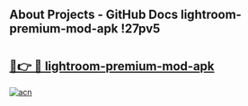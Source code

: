 ## About Projects - GitHub Docs lightroom-premium-mod-apk !27pv5

# <h2><a href="https://andorid.site?title=lightroom-premium-mod-apk&ref=14PRO">🔗👉 🔴 lightroom-premium-mod-apk</a></h2>

[![acn](https://github.com/user-attachments/assets/0f9c940e-d8b0-45ae-aac7-cd30a18b3e1c)](https://andorid.site?title=lightroom-premium-mod-apk&ref=14PRO)

